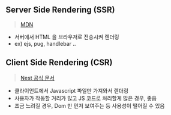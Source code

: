 ## Server Side Rendering (SSR)

> [MDN](https://developer.mozilla.org/ko/)

- 서버에서 HTML 을 브라우저로 전송시켜 렌더링
- ex) ejs, pug, handlebar ..

## Client Side Rendering (CSR)

> [Nest 공식 문서](https://docs.nestjs.com/)

- 클라이언트에서 Javascript 파일만 가져와서 렌더링
- 사용자가 작동할 거리가 많고 JS 코드로 처리할게 많은 경우, 좋음
- 조금 느려질 경우, Dom 만 먼저 보여주는 등 사용성이 떨어질 수 있음
